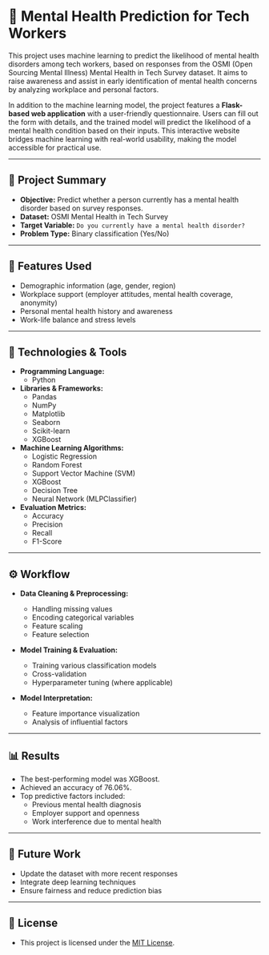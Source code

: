# 🧠 Mental Health Prediction for Tech Workers

This project uses machine learning to predict the likelihood of mental health disorders among tech workers, based on responses from the OSMI (Open Sourcing Mental Illness) Mental Health in Tech Survey dataset. It aims to raise awareness and assist in early identification of mental health concerns by analyzing workplace and personal factors.

In addition to the machine learning model, the project features a **Flask-based web application** with a user-friendly questionnaire. Users can fill out the form with details, and the trained model will predict the likelihood of a mental health condition based on their inputs. This interactive website bridges machine learning with real-world usability, making the model accessible for practical use.

---

## 📌 Project Summary

- **Objective:** Predict whether a person currently has a mental health disorder based on survey responses.
- **Dataset:** OSMI Mental Health in Tech Survey
- **Target Variable:** `Do you currently have a mental health disorder?`
- **Problem Type:** Binary classification (Yes/No)

---

## 🧰 Features Used

- Demographic information (age, gender, region)
- Workplace support (employer attitudes, mental health coverage, anonymity)
- Personal mental health history and awareness
- Work-life balance and stress levels

---

## 🧪 Technologies & Tools

- **Programming Language:**
  - Python
- **Libraries & Frameworks:**
  - Pandas
  - NumPy
  - Matplotlib
  - Seaborn
  - Scikit-learn
  - XGBoost
- **Machine Learning Algorithms:**
  - Logistic Regression
  - Random Forest
  - Support Vector Machine (SVM)
  - XGBoost
  - Decision Tree
  - Neural Network (MLPClassifier)
- **Evaluation Metrics:**
  - Accuracy
  - Precision
  - Recall
  - F1-Score

---

## ⚙️ Workflow

- **Data Cleaning & Preprocessing:**
  - Handling missing values
  - Encoding categorical variables
  - Feature scaling
  - Feature selection

- **Model Training & Evaluation:**
  - Training various classification models
  - Cross-validation
  - Hyperparameter tuning (where applicable)

- **Model Interpretation:**
  - Feature importance visualization
  - Analysis of influential factors

---

## 📊 Results

- The best-performing model was XGBoost.
- Achieved an accuracy of 76.06%.
- Top predictive factors included:
  - Previous mental health diagnosis
  - Employer support and openness
  - Work interference due to mental health

---

## 🚀 Future Work

- Update the dataset with more recent responses
- Integrate deep learning techniques
- Ensure fairness and reduce prediction bias
---

## 📄 License

- This project is licensed under the [MIT License](LICENSE).

